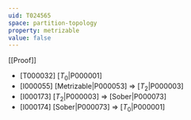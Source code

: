 ```yaml
---
uid: T024565
space: partition-topology
property: metrizable
value: false
---
```

[[Proof]]

* [T000032] [$T_0$|P000001]
* [I000055] [Metrizable|P000053] => [$T_2$|P000003]
* [I000173] [$T_2$|P000003] => [Sober|P000073]
* [I000174] [Sober|P000073] => [$T_0$|P000001]

